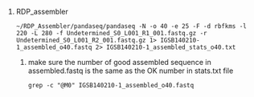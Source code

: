 1. RDP_assembler  
    ```
    ~/RDP_Assembler/pandaseq/pandaseq -N -o 40 -e 25 -F -d rbfkms -l 220 -L 280 -f Undetermined_S0_L001_R1_001.fastq.gz -r Undetermined_S0_L001_R2_001.fastq.gz 1> IGSB140210-1_assembled_o40.fastq 2> IGSB140210-1_assembled_stats_o40.txt
    ```
    
    1. make sure the number of good assembled sequence in assembled.fastq is the same as the OK number in stats.txt file
        ```
        grep -c "@M0" IGSB140210-1_assembled_o40.fastq  
        ```

